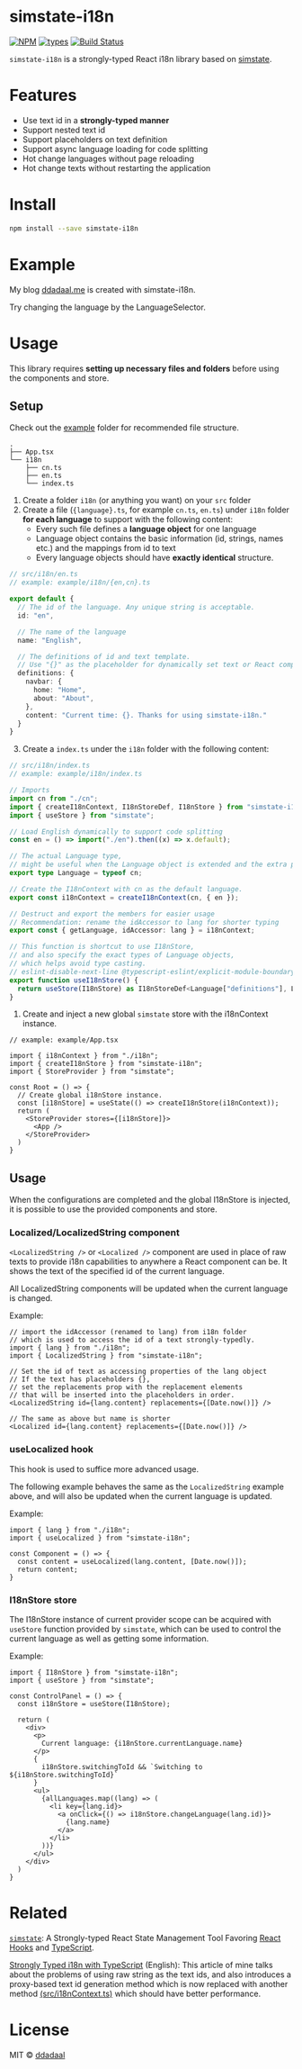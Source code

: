 # simstate-i18n

[![NPM](https://img.shields.io/npm/v/simstate-i18n.svg)](https://www.npmjs.com/package/simstate-i18n)
[![types](https://img.shields.io/npm/types/simstate.svg?style=flat-square)](https://www.npmjs.com/package/simstate-i18n)
[![Build Status](https://travis-ci.com/ddadaal/simstate-i18n.svg?branch=master)](https://travis-ci.com/ddadaal/simstate-i18n)

`simstate-i18n` is a strongly-typed React i18n library based on [simstate](https://github.com/ddadaal/simstate).

# Features

- Use text id in a **strongly-typed manner**
- Support nested text id
- Support placeholders on text definition
- Support async language loading for code splitting
- Hot change languages without page reloading
- Hot change texts without restarting the application

# Install

```bash
npm install --save simstate-i18n
```

# Example

My blog [ddadaal.me](https://ddadaal.me) is created with simstate-i18n.

Try changing the language by the LanguageSelector.

# Usage

This library requires **setting up necessary files and folders** before using the components and store.

## Setup

Check out the [example](example) folder for recommended file structure.

```
.
├── App.tsx
└── i18n
    ├── cn.ts
    ├── en.ts
    └── index.ts
```

1. Create a folder `i18n` (or anything you want) on your `src` folder
2. Create a file (`{language}.ts`, for example `cn.ts`, `en.ts`) under `i18n` folder **for each language** to support with the following content:
    - Every such file defines a **language object** for one language
    - Language object contains the basic information (id, strings, names etc.) and the mappings from id to text
    - Every language objects should have **exactly identical** structure.

```typescript
// src/i18n/en.ts
// example: example/i18n/{en,cn}.ts

export default {
  // The id of the language. Any unique string is acceptable.
  id: "en",

  // The name of the language
  name: "English",

  // The definitions of id and text template.
  // Use "{}" as the placeholder for dynamically set text or React component.
  definitions: {
    navbar: {
      home: "Home",
      about: "About",
    },
    content: "Current time: {}. Thanks for using simstate-i18n."
  }
}
```

3. Create a `index.ts` under the `i18n` folder with the following content:

```typescript
// src/i18n/index.ts
// example: example/i18n/index.ts

// Imports
import cn from "./cn";
import { createI18nContext, I18nStoreDef, I18nStore } from "simstate-i18n";
import { useStore } from "simstate";

// Load English dynamically to support code splitting
const en = () => import("./en").then((x) => x.default);

// The actual Language type,
// might be useful when the Language object is extended and the extra properties are needed
export type Language = typeof cn;

// Create the I18nContext with cn as the default language.
export const i18nContext = createI18nContext(cn, { en });

// Destruct and export the members for easier usage
// Recommendation: rename the idAccessor to lang for shorter typing
export const { getLanguage, idAccessor: lang } = i18nContext;

// This function is shortcut to use I18nStore,
// and also specify the exact types of Language objects,
// which helps avoid type casting.
// eslint-disable-next-line @typescript-eslint/explicit-module-boundary-types
export function useI18nStore() {
  return useStore(I18nStore) as I18nStoreDef<Language["definitions"], Language>;
}
```

1. Create and inject a new global `simstate` store with the i18nContext instance.

```tsx
// example: example/App.tsx

import { i18nContext } from "./i18n";
import { createI18nStore } from "simstate-i18n";
import { StoreProvider } from "simstate";

const Root = () => {
  // Create global i18nStore instance.
  const [i18nStore] = useState(() => createI18nStore(i18nContext));
  return (
    <StoreProvider stores={[i18nStore]}>
      <App />
    </StoreProvider>
  )
}
```

## Usage

When the configurations are completed and the global I18nStore is injected, it is possible to use the provided components and store.

### Localized/LocalizedString component

`<LocalizedString />` or `<Localized />` component are used in place of raw texts to provide i18n capabilities to anywhere a React component can be. It shows the text of the specified id of the current language.

All LocalizedString components will be updated when the current language is changed.

Example:

```tsx
// import the idAccessor (renamed to lang) from i18n folder
// which is used to access the id of a text strongly-typedly.
import { lang } from "./i18n";
import { LocalizedString } from "simstate-i18n";

// Set the id of text as accessing properties of the lang object
// If the text has placeholders {},
// set the replacements prop with the replacement elements
// that will be inserted into the placeholders in order.
<LocalizedString id={lang.content} replacements={[Date.now()]} />

// The same as above but name is shorter
<Localized id={lang.content} replacements={[Date.now()]} />
```

### useLocalized hook

This hook is used to suffice more advanced usage.

The following example behaves the same as the `LocalizedString` example above, and will also be updated when the current language is updated.

Example:

```tsx
import { lang } from "./i18n";
import { useLocalized } from "simstate-i18n";

const Component = () => {
  const content = useLocalized(lang.content, [Date.now()]);
  return content;
}
```

### I18nStore store

The I18nStore instance of current provider scope can be acquired with `useStore` function provided by `simstate`, which can be used to control the current language as well as getting some information.

Example:

```tsx
import { I18nStore } from "simstate-i18n";
import { useStore } from "simstate";

const ControlPanel = () => {
  const i18nStore = useStore(I18nStore);

  return (
    <div>
      <p>
        Current language: {i18nStore.currentLanguage.name}
      </p>
      {
        i18nStore.switchingToId && `Switching to ${i18nStore.switchingToId}`
      }
      <ul>
        {allLanguages.map((lang) => (
          <li key={lang.id}>
            <a onClick={() => i18nStore.changeLanguage(lang.id)}>
              {lang.name}
            </a>
          </li>
        ))}
      </ul>
    </div>
  )
}
```

# Related

[`simstate`](https://github.com/ddadaal/simstate): A Strongly-typed React State Management Tool Favoring [React Hooks](https://reactjs.org/docs/hooks-intro.html) and [TypeScript](https://www.typescriptlang.org/).

[Strongly Typed i18n with TypeScript](https://ddadaal.me/articles/strongly-typed-i18n-with-typescript) (English): This article of mine talks about the problems of using raw string as the text ids, and also introduces a proxy-based text id generation method which is now replaced with another method [(src/i18nContext.ts)](src/i18nContext.ts) which should have better performance.


# License

MIT © [ddadaal](https://github.com/ddadaal)
